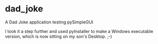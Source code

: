 # dad_joke
A Dad Joke application testing pySimpleGUI

I took it a step further and used pyInstaller to make a Windows executable version, which is now sitting on my son's Desktop. ;-)
